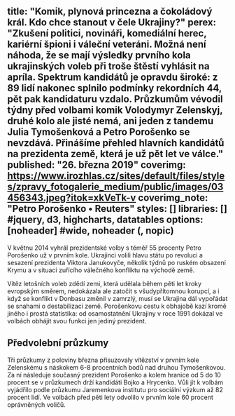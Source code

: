 title: "Komik, plynová princezna a čokoládový král. Kdo chce stanout v čele Ukrajiny?"
perex: "Zkušení politici, novináři, komediální herec, kariérní špioni i váleční veteráni. Možná není náhoda, že se mají výsledky prvního kola ukrajinských voleb při troše štěstí vyhlásit na apríla. Spektrum kandidátů je opravdu široké: z 89 lidí nakonec splnilo podmínky rekordních 44, pět pak kandidaturu vzdalo. Průzkumům vévodil týdny před volbami komik Volodymyr Zelenskyj, druhé kolo ale jisté nemá, ani jeden z tandemu Julia Tymošenková a Petro Porošenko se nevzdává. Přinášíme přehled hlavních kandidátů na prezidenta země, která je už pět let ve válce."
published: "26. března 2019"
coverimg: https://www.irozhlas.cz/sites/default/files/styles/zpravy_fotogalerie_medium/public/images/03456343.jpeg?itok=xkVeTk-v
coverimg_note: "Petro Porošenko • Reuters"
styles: []
libraries: [] #jquery, d3, highcharts, datatables
options: [noheader] #wide, noheader (, nopic)
---
V květnu 2014 vyhrál prezidentské volby s téměř 55 procenty Petro Porošenko už v prvním kole. Ukrajinci volili hlavu státu po revoluci a sesazení prezidenta Viktora Janukovyče, několik týdnů po ruském obsazení Krymu a v situaci zuřícího válečného konfliktu na východě země.

Vítěz letošních voleb zdědí zemi, která udělala během pěti let kroky evropským směrem, nedokázala ale zatočit s všudypřítomnou korupcí, a i když se konflikt v Donbasu změnil v zamrzlý, musí se Ukrajina dál vypořádat se snahami o destabilizaci země. Porošenkovu cestu k obhajobě kazí kromě jiného i prostá statistika: od osamostatnění Ukrajiny v roce 1991 dokázal ve volbách obhájit svou funkci jen jediný prezident.

<div id="kandidati"></div>
<p></p>

## Předvolební průzkumy
Tři průzkumy z poloviny března přisuzovaly vítězství v prvním kole Zelenskému s náskokem 6-8 procentních bodů nad druhou Tymošenkovou. Za ní následuje současný prezident Porošenko a kolem hranice od 5 do 10 procent se v průzkumech drží kandidáti Bojko a Hrycenko. Vůli jít k volbám vyjádřilo podle průzkumu Jaremenkova institutu pro sociální výzkum až 82 procent lidí. Ve volbách před pěti lety odvolilo v prvním kole 60 procent oprávněných voličů.

<div class="infogram-embed" data-id="_/DOQMMxcpNDQaBKJGLiUg" data-type="interactive" data-title="Průzkum: první kolo ukrajinských prezidentských voleb"></div><script>!function(e,t,s,i){var n="InfogramEmbeds",o=e.getElementsByTagName("script")[0],d=/^http:/.test(e.location)?"http:":"https:";if(/^\/{2}/.test(i)&&(i=d+i),window[n]&&window[n].initialized)window[n].process&&window[n].process();else if(!e.getElementById(s)){var r=e.createElement("script");r.async=1,r.id=s,r.src=i,o.parentNode.insertBefore(r,o)}}(document,0,"infogram-async","https://e.infogram.com/js/dist/embed-loader-min.js");</script>
